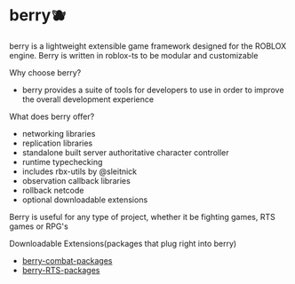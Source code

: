 # berry🫐
berry is a lightweight extensible game framework designed for the ROBLOX engine. Berry is written in roblox-ts to be modular and customizable

Why choose berry?
- berry provides a suite of tools for developers to use in order to improve the overall development experience

What does berry offer?
- networking libraries
- replication libraries
- standalone built server authoritative character controller
- runtime typechecking
- includes rbx-utils by @sleitnick
- observation callback libraries
- rollback netcode
- optional downloadable extensions

Berry is useful for any type of project, whether it be fighting games, RTS games or RPG's

Downloadable Extensions(packages that plug right into berry)
- [berry-combat-packages](https://github.com/321-Closet/berry/tree/combat-packages)
- [berry-RTS-packages](https://github.com/321-Closet/berry/tree/RTS-packages)
